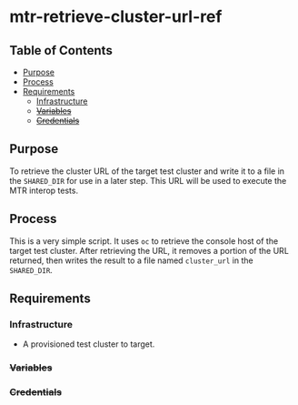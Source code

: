 # mtr-retrieve-cluster-url-ref<!-- omit from toc -->

## Table of Contents<!-- omit from toc -->
- [Purpose](#purpose)
- [Process](#process)
- [Requirements](#requirements)
  - [Infrastructure](#infrastructure)
  - [~~Variables~~](#variables)
  - [~~Credentials~~](#credentials)

## Purpose

To retrieve the cluster URL of the target test cluster and write it to a file in the `SHARED_DIR` for use in a later step. This URL will be used to execute the MTR interop tests.

## Process

This is a very simple script. It uses `oc` to retrieve the console host of the target test cluster. After retrieving the URL, it removes a portion of the URL returned, then writes the result to a file named `cluster_url` in the `SHARED_DIR`.

## Requirements

### Infrastructure

- A provisioned test cluster to target.

### ~~Variables~~

### ~~Credentials~~
